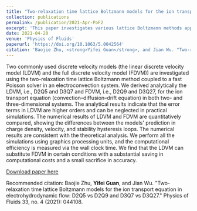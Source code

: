 ```yaml
---
title: "Two-relaxation time lattice Boltzmann models for the ion transport equation in electrohydrodynamic flow: D2Q5 vs D2Q9 and D3Q7 vs D3Q27"
collection: publications
permalink: /publication/2021-Apr-PoF2
excerpt: 'This paper investigates various lattice Boltzmann methods applied to 2D and 3D electro-convection.'
date: 2021-04-20
venue: 'Physics of Fluids'
paperurl: 'https://doi.org/10.1063/5.0042564'
citation: 'Baojie Zhu, <strong>Yifei Guan</strong>, and Jian Wu. "Two-relaxation time lattice Boltzmann models for the ion transport equation in electrohydrodynamic flow: D2Q5 vs D2Q9 and D3Q7 vs D3Q27." Physics of Fluids 33, no. 4 (2021): 044108.'
---
```


Two commonly used discrete velocity models (the linear discrete velocity model (LDVM) and the full discrete velocity model (FDVM)) are investigated using the two-relaxation time lattice Boltzmann method coupled to a fast Poisson solver in an electroconvection system. We derived analytically the LDVM, i.e., D2Q5 and D3Q7 and FDVM, i.e., D2Q9 and D3Q27, for the ion transport equation (convection–diffusion–drift equation) in both two- and three-dimensional systems. The analytical results indicate that the error terms in LDVM are higher orders and can be neglected in practical simulations. The numerical results of LDVM and FDVM are quantitatively compared, showing the differences between the models' prediction in charge density, velocity, and stability hysteresis loops. The numerical results are consistent with the theoretical analysis. We perform all the simulations using graphics processing units, and the computational efficiency is measured via the wall clock time. We find that the LDVM can substitute FDVM in certain conditions with a substantial saving in computational costs and a small sacrifice in accuracy.

[Download paper here](https://doi.org/10.1063/5.0042564)

Recommended citation: Baojie Zhu, <strong>Yifei Guan</strong>, and Jian Wu. "Two-relaxation time lattice Boltzmann models for the ion transport equation in electrohydrodynamic flow: D2Q5 vs D2Q9 and D3Q7 vs D3Q27." Physics of Fluids 33, no. 4 (2021): 044108.


